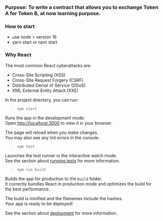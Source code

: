 ### Purpose: To write a contract that allows you to exchange Token A for Token B, at now learning purpose.

### How to start

- use node > version 16
- yarn start or npm start

### Why React

The most common React cyberattacks are:

- Cross-Site Scripting (XSS)
- Cross-Site Request Forgery (CSRF)
- Distributed Denial of Service (DDoS)
- XML External Entity Attack (XXE)

In the project directory, you can run:

> `npm start`

Runs the app in the development mode.\
Open [http://localhost:3000](http://localhost:3000) to view it in your browser.

The page will reload when you make changes.\
You may also see any lint errors in the console.

> `npm test`

Launches the test runner in the interactive watch mode.\
See the section about [running tests](https://facebook.github.io/create-react-app/docs/running-tests) for more information.

> `npm run build`

Builds the app for production to the `build` folder.\
It correctly bundles React in production mode and optimizes the build for the best performance.

The build is minified and the filenames include the hashes.\
Your app is ready to be deployed!

See the section about [deployment](https://facebook.github.io/create-react-app/docs/deployment) for more information.
